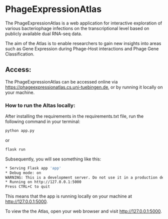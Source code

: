 # PhageExpressionAtlas

The PhageExpressionAtlas is a web application for interactive exploration of various bacteriophage infections on the transcriptional level based on publicly available dual RNA-seq data. 

The aim of the Atlas is to enable researchers to gain new insights into areas such as Gene Expression during Phage-Host interactions and Phage Gene Classification. 

## Access:
The PhageExpressionAtlas can be accessed online via https://phageexpressionatlas.cs.uni-tuebingen.de, or by running it locally on your machine. 

### How to run the Altas locally: 
After installing the requirements in the requirements.txt file, run the following command in your terminal: 

```bash
python app.py
```
or 

```bash
flask run
```

Subsequently, you will see something like this: 
```bash
* Serving Flask app 'app'
* Debug mode: on
WARNING: This is a development server. Do not use it in a production deployment.
* Running on http://127.0.0.1:5000
Press CTRL+C to quit
```
This means that the app is running locally on your machine at http://127.0.0.1:5000. 

To view the the Atlas, open your web browser and visit http://127.0.0.1:5000. 
